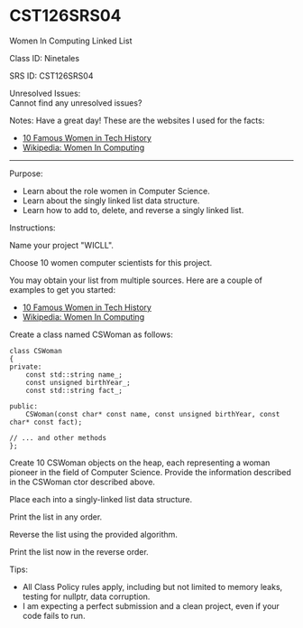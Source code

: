 # CST126SRS04  
Women In Computing Linked List  


Class ID: Ninetales

SRS ID: CST126SRS04  

Unresolved Issues:  
Cannot find any unresolved issues? 

Notes:
Have a great day! These are the websites I used for the facts: 
- [10 Famous Women in Tech History](https://insights.dice.com/2016/03/14/10-famous-women-in-tech-history/)
- [Wikipedia: Women In Computing](https://en.wikipedia.org/wiki/Women_in_computing)

---

Purpose:  

- Learn about the role women in Computer Science.  
- Learn about the singly linked list data structure.  
- Learn how to add to, delete, and reverse a singly linked list.  

Instructions:  


Name your project "WICLL".  

Choose 10 women computer scientists for this project.  

You may obtain your list from multiple sources. Here are a couple of examples to get you started:

- [10 Famous Women in Tech History](https://insights.dice.com/2016/03/14/10-famous-women-in-tech-history/)
- [Wikipedia: Women In Computing](https://en.wikipedia.org/wiki/Women_in_computing)

Create a class named CSWoman as follows:  

```
class CSWoman  
{  
private:  
    const std::string name_;  
    const unsigned birthYear_;  
    const std::string fact_;  

public:  
    CSWoman(const char* const name, const unsigned birthYear, const char* const fact);

// ... and other methods  
};  
```

Create 10 CSWoman objects on the heap, each representing a woman pioneer in the field of Computer Science. Provide the information described in the CSWoman ctor described above.  

Place each into a singly-linked list data structure.  

Print the list in any order.  

Reverse the list using the provided algorithm.  

Print the list now in the reverse order.  

Tips:  

- All Class Policy rules apply, including but not limited to memory leaks, testing for nullptr, data corruption.  
- I am expecting a perfect submission and a clean project, even if your code fails to run.  
